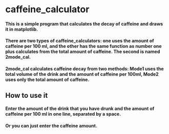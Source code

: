 # caffeine_calculator
#### This is a simple program that calculates the decay of caffeine and draws it in matplotlib.
#### There are two types of caffeine_calculators: one uses the amount of caffeine per 100 ml, and the other has the same function as number one plus calculates from the total amount of caffeine. The second is named 2mode_cal.
#### 2mode_cal calculates caffeine decay from two methods: Mode1 uses the total volume of the drink and the amount of caffeine per 100ml, Mode2 uses only the total amount of caffeine.
## How to use it
#### Enter the amount of the drink that you have drunk and the amount of caffeine per 100 ml in one line, separated by a space.
#### Or you can just enter the caffeine amount.

